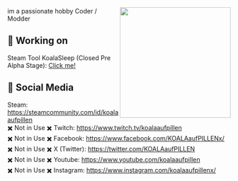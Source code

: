 <img src="https://github-production-user-asset-6210df.s3.amazonaws.com/92574026/279686451-f802b164-ba24-440d-a848-c8ec7c30fcaf.png" align="right" width="250">
im a passionate hobby Coder / Modder

## 💊 Working on
Steam Tool KoalaSleep (Closed Pre Alpha Stage): [Click me!](https://github.com/KOALAaufPILLEN/KoalaSleep)

## 💊 Social Media
Steam:                           https://steamcommunity.com/id/koalaaufpillen <br>
✖️ Not in Use ✖️ Twitch:        https://www.twitch.tv/koalaaufpillen <br>
✖️ Not in Use ✖️ Facebook:      https://www.facebook.com/KOALAaufPILLENx/  <br>
✖️ Not in Use ✖️ X (Twitter):   https://twitter.com/KOALAaufPILLEN  <br>
✖️ Not in Use ✖️ Youtube:       https://www.youtube.com/koalaaufpillen <br>
✖️ Not in Use ✖️ Instagram:     https://www.instagram.com/koalaaufpillenx/
